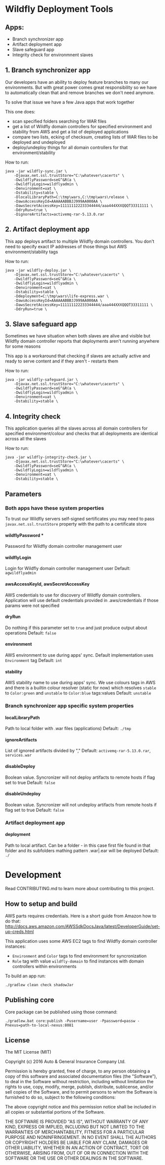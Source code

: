 # Wildfly Deployment Tools

## Apps:

- Branch synchronizer app
- Artifact deployment app
- Slave safeguard app
- Integrity check for environmnent slaves

## 1. Branch synchronizer app

Our developers have an ability to deploy feature branches to many our environments.
But with great power comes great responsibility so we have to automatically clean that and remove
branches we don't need anymore.

To solve that issue we have a few Java apps that work together

This one does:

- scan specified folders searching for WAR files
- get a list of Wildfly domain controllers for specified environment and stability from AWS and get a list
of deployed applications
- compare two lists, ecking of checksum, creating lists of WAR files to be deployed and undeployed
- deploy/undeploy things for all domain controllers for that environment/stability

How to run:

```
java -jar wildfly-sync.jar \
    -Djavax.net.ssl.trustStore="C:\whatever\cacerts" \
    -DwildflyPassword=seG^&R(a \
    -DwildflyLogin=wildflyadmin \
    -Denvironment=uat \
    -Dstability=stable \
    -DlocalLibraryPath=C:\tmp\wars,C:\tmp\wars\release \
    -DawsAccessKeyId=AAAAAABBBJJ999AA000AA \
    -DawsSecretAccessKey=111111122233344444/aaa444XXXQQQT33311111 \
    -DdryRun=true \
    -DignoreArtifacts=activemq-rar-5.13.0.rar
```

## 2. Artifact deployment app

This app deploys artifact to multiple Wildfly domain controllers. You don't need to specify exact IP addresses
of those things but AWS environment/stability tags

How to run:

```
java -jar wildfly-deploy.jar \
    -Djavax.net.ssl.trustStore="C:\whatever\cacerts" \
    -DwildflyPassword=seG^&R(a \
    -DwildflyLogin=wildflyadmin \
    -Denvironment=uat \
    -Dstability=stable \
    -Ddeployment=C:\tmp\wars\life-express.war \
    -DawsAccessKeyId=AAAAAABBBJJ999AA000AA \
    -DawsSecretAccessKey=111111122233344444/aaa444XXXQQQT33311111 \
    -DdryRun=true \
```

## 3. Slave safeguard app

Sometimes we have situation when both slaves are alive and visible but Wildfly domain controller
reports that deployments aren't running anywhere for some reasons

This app is a workaround that checking if slaves are actually active and ready to serve content
and if they aren't - restarts them

How to run:

```
java -jar wildfly-safeguard.jar \
    -Djavax.net.ssl.trustStore="C:\whatever\cacerts" \
    -DwildflyPassword=seG^&R(a \
    -DwildflyLogin=wildflyadmin \
    -Denvironment=uat \
    -Dstability=stable \
```

## 4. Integrity check

This application queries all the slaves across all domain controllers for specified
environment/colour and checks that all deployments are identical across all the slaves

How to run:

```
java -jar wildfly-integrity-check.jar \
    -Djavax.net.ssl.trustStore="C:\whatever\cacerts" \
    -DwildflyPassword=seG^&R(a \
    -DwildflyLogin=wildflyadmin \
    -Denvironment=uat \
    -Dstability=stable \
```

## Parameters

### Both apps have these system properties

To trust our Wildfly servers self-signed sertificates you may need to pass `javax.net.ssl.trustStore`
property with the path to a certificate store

#### wildflyPassword *
Password for Wildfly domain controller management user

#### wildflyLogin
Login for Wildfly domain controller management user
Default: `agwildflyadmin`

#### awsAccessKeyId, awsSecretAccessKey
AWS credentials to use for discovery of Wildfly domain controllers. Application will use default credentials
provided in .aws/credentials if those params were not specified

#### dryRun
Do nothing if this parameter set to `true` and just produce output about operations
Default: `false`

#### environment
AWS environment to use during apps' sync. Default implementation uses `Environment` tag
Default: `int`

#### stability
AWS stability name to use during apps' sync. We use colours tags in AWS and there is a builtin colour resolver
(static for now) which resolves `stable` to `Color:green` and `unstable` to `Color:blue` tags:values
Default: `unstable`

### Branch synchronizer app specific system properties

#### localLibraryPath
Path to local folder with .war files (applications)
Default: `./tmp`

#### ignoreArtifacts
List of ignored artifacts divided by ","
Default: `activemq-rar-5.13.0.rar`, `services.war`

#### disableDeploy
Boolean value. Syncronizer will not deploy artifacts to remote hosts if flag set to true
Default: `false`

#### disableUndeploy
Boolean value. Syncronizer will not undeploy artifacts from remote hosts if flag set to true
Default: `false`

### Artifact deployment app

#### deployment
Path to local artifact. Can be a folder - in this case first file found in that folder and its subfolders
mathing pattern .war|.ear will be deployed
Default: `./`


# Development

Read CONTRIBUTING.md to learn more about contributing to this project.

## How to setup and build

AWS parts requires credentials. Here is a short guide from Amazon how to do that:
http://docs.aws.amazon.com/AWSSdkDocsJava/latest/DeveloperGuide/set-up-creds.html

This application uses some AWS EC2 tags to find Wildfly domain controller instances:

- `Environment` and `Color` tags to find environment for syncronization
- `Role` tag with value `wildfly-domain` to find instances with domain controllers within environments

To build an app run:

```
./gradlew clean check shadowJar
```

## Publishing core

Core package can be published using those command:

```
./gradlew.bat core:publish -Pusername=user -Ppassword=passw -Pnexus=path-to-local-nexus:8081
```

## License

The MIT License (MIT)

Copyright (c) 2016 Auto & General Insurance Company Ltd.

Permission is hereby granted, free of charge, to any person obtaining a copy
of this software and associated documentation files (the "Software"), to deal
in the Software without restriction, including without limitation the rights
to use, copy, modify, merge, publish, distribute, sublicense, and/or sell
copies of the Software, and to permit persons to whom the Software is
furnished to do so, subject to the following conditions:

The above copyright notice and this permission notice shall be included in all
copies or substantial portions of the Software.

THE SOFTWARE IS PROVIDED "AS IS", WITHOUT WARRANTY OF ANY KIND, EXPRESS OR
IMPLIED, INCLUDING BUT NOT LIMITED TO THE WARRANTIES OF MERCHANTABILITY,
FITNESS FOR A PARTICULAR PURPOSE AND NONINFRINGEMENT. IN NO EVENT SHALL THE
AUTHORS OR COPYRIGHT HOLDERS BE LIABLE FOR ANY CLAIM, DAMAGES OR OTHER
LIABILITY, WHETHER IN AN ACTION OF CONTRACT, TORT OR OTHERWISE, ARISING FROM,
OUT OF OR IN CONNECTION WITH THE SOFTWARE OR THE USE OR OTHER DEALINGS IN THE
SOFTWARE.



